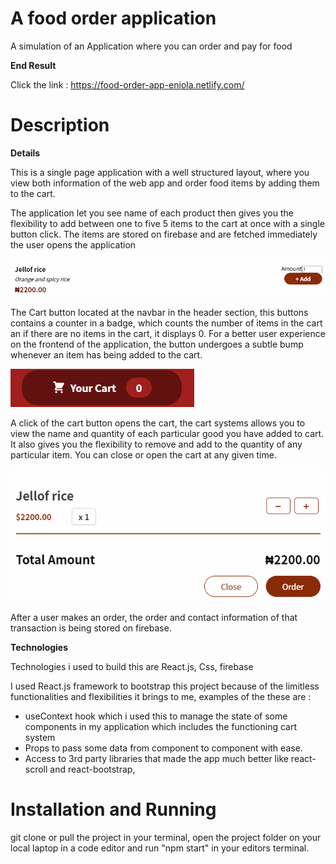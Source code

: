 # A food order application

A simulation of an Application where you can order and pay for food

**End Result**

Click the link : https://food-order-app-eniola.netlify.com/

# Description

**Details**

This is a single page application with a well structured layout, where you view both information of the web app and order food items by adding them to the cart. 

The application let you see name of each product then gives you the flexibility to add between one to five 5 items to the cart at once with a single button click. The items are stored on firebase and are fetched immediately the user opens the application

![item image](https://github.com/Eniola-Codes/Food-Order-App/blob/main/src/components/assets/item.png?raw=true)

The Cart button located at the navbar in the header section, this buttons contains a counter in a badge, which counts the number of items in the cart an if there are no items in the cart, it displays 0. For a better user experience on the frontend of the application, the button undergoes a subtle bump whenever an item has being added to the cart.

![Cart button](https://github.com/Eniola-Codes/Food-Order-App/blob/main/src/components/assets/button.png?raw=true)

A click of the cart button opens the cart, the cart systems allows you to view the name and quantity of each particular good you have added to cart. It also gives you the flexibility to remove and add to the quantity of any particular item. You can close or open the cart at any given time.

![Cart item](https://github.com/Eniola-Codes/Food-Order-App/blob/main/src/components/assets/cartitems.png?raw=true)

After a user makes an order, the order and contact information of that transaction is being stored on firebase.

**Technologies**

Technologies i used to build this are  React.js, Css, firebase

I used React.js framework to bootstrap this project because of the limitless functionalities and flexibilities it brings to me, examples of the these are : 

- useContext hook which i used this to manage the state of some components in my application which includes the functioning cart system
- Props to pass some data from component to component with ease.
- Access to 3rd party libraries that made the app much better like react-scroll and react-bootstrap, 

# Installation and Running

git clone or pull the project in your terminal, open the project folder on your local laptop in a code editor and run "npm start" in your editors terminal.



